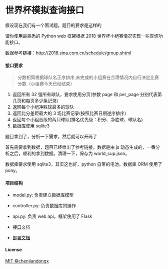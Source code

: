 # 世界杯模拟查询接口

假设现在我们有一个面试题。题目的要求是这样的

请你使用最熟悉的 Python web 框架根据 2018 世界杯小组赛情况实现一些查询功能接口。

数据参考链接：http://2018.sina.com.cn/schedule/group.shtml

#### 接口要求

> 分数相同根据球队名正序排序,未完成的小组赛在合理情况内自行决定比赛分数（小组赛今天已经结束）

1. 返回所有 32 强所有球队，要求使用分页(参数 page 和 per_page 分别代表第几页和每页多少条记录)
2. 返回每个小组净胜球最多的球队
3. 返回比分差距最大的 3 场比赛记录(按照比赛日期逆序排序)
4. 返回每个小组晋级的两只球队(排名优先级：积分、净胜球、球队名)
5. 数据库使用 sqlite3


题目拿到了，分析一下需求，然后就可以开码了

首先需要拿到数据，题目已经给出了参考链接，数据是由 js 动态生成的，一番分析之后，顺利的拿到数据。清理一下，保存为 world_cup.json。

数据库要求使用 sqlite3，其实这也好，python 自带的电池。数据库 ORM 使用了 pony。

#### 项目结构

* model.py: 负责建立数据库模型
* controller.py: 负责数据库的操作
* api.py: 负责 web api，框架使用了 Flask


* [接口文档]()
* [部署文档]()


#### License
[MIT ©chenjiandongx](https://github.com/chenjiandongx)
